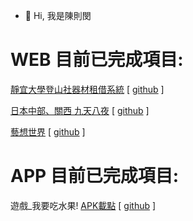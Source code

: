 - 👋 Hi, 我是陳則閔  

# WEB 目前已完成項目:  
[靜宜大學登山社器材租借系統](https://bakerychu.ddns.net/PUmountain "link")   [ [github](https://github.com/likeyou600/PUmountain "link") ]  

[日本中部、關西 九天八夜](https://bakerychu.ddns.net/japan "link")   [ [github](https://github.com/likeyou600/japan "link") ]  

[藝想世界](https://bakerychu.ddns.net/artworld/home.html "link")   [ [github](https://github.com/likeyou600/artworld "link") ]  
 
 # APP 目前已完成項目:  
遊戲_我要吃水果!  [APK載點](https://github.com/likeyou600/APP-fruit/blob/master/OUTPUT_APK/release/app-release.apk "link")   [ [github](https://github.com/likeyou600/APP-fruit "link") ]  
